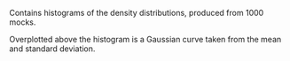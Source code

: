 Contains histograms of the density distributions, produced from 1000 mocks.

Overplotted above the histogram is a Gaussian curve taken from the mean and
standard deviation.